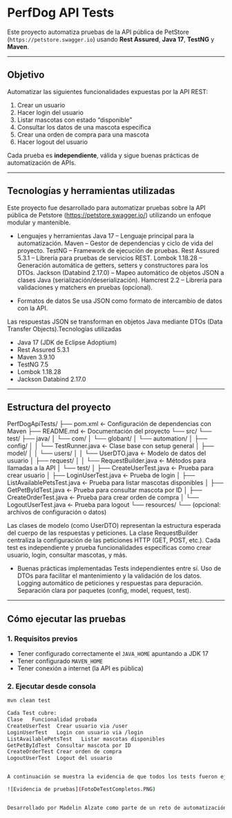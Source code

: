 # PerfDog API Tests

Este proyecto automatiza pruebas de la API pública de PetStore (`https://petstore.swagger.io`) usando **Rest Assured**, **Java 17**, **TestNG** y **Maven**.

---

## Objetivo

Automatizar las siguientes funcionalidades expuestas por la API REST:

1. Crear un usuario
2. Hacer login del usuario
3. Listar mascotas con estado “disponible”
4. Consultar los datos de una mascota específica
5. Crear una orden de compra para una mascota
6. Hacer logout del usuario

Cada prueba es **independiente**, válida y sigue buenas prácticas de automatización de APIs.

---

## Tecnologías y herramientas utilizadas
Este proyecto fue desarrollado para automatizar pruebas sobre la API pública de Petstore (https://petstore.swagger.io/) utilizando un enfoque modular y mantenible.

- Lenguajes y herramientas
Java 17 – Lenguaje principal para la automatización.
Maven – Gestor de dependencias y ciclo de vida del proyecto.
TestNG – Framework de ejecución de pruebas.
Rest Assured 5.3.1 – Librería para pruebas de servicios REST.
Lombok 1.18.28 – Generación automática de getters, setters y constructores para los DTOs.
Jackson (Databind 2.17.0) – Mapeo automático de objetos JSON a clases Java (serialización/deserialización).
Hamcrest 2.2 – Librería para validaciones y matchers en pruebas (opcional).

- Formatos de datos
Se usa JSON como formato de intercambio de datos con la API.

Las respuestas JSON se transforman en objetos Java mediante DTOs (Data Transfer Objects).Tecnologías utilizadas

- Java 17 (JDK de Eclipse Adoptium)
- Rest Assured 5.3.1
- Maven 3.9.10
- TestNG 7.5
- Lombok 1.18.28
- Jackson Databind 2.17.0

---

## Estructura del proyecto


PerfDogApiTests/
├── pom.xml                           ← Configuración de dependencias con Maven
├── README.md                         ← Documentación del proyecto
└── src/
    └── test/
        ├── java/
        │   └── com/
        │       └── globant/
        │           └── automation/
        │               ├── config/
        │               │   └── TestRunner.java            ← Clase base con setup general
        │               ├── model/
        │               │   └── users/
        │               │       └── UserDTO.java           ← Modelo de datos del usuario
        │               ├── request/
        │               │   └── RequestBuilder.java        ← Métodos para llamadas a la API
        │               └── test/
        │                   ├── CreateUserTest.java        ← Prueba para crear usuario
        │                   ├── LoginUserTest.java         ← Prueba de login
        │                   ├── ListAvailablePetsTest.java ← Prueba para listar mascotas disponibles
        │                   ├── GetPetByIdTest.java        ← Prueba para consultar mascota por ID
        │                   ├── CreateOrderTest.java       ← Prueba para crear orden de compra
        │                   └── LogoutUserTest.java        ← Prueba para logout
        └── resources/
            └── (opcional: archivos de configuración o datos)


Las clases de modelo (como UserDTO) representan la estructura esperada del cuerpo de las respuestas y peticiones.
La clase RequestBuilder centraliza la configuración de las peticiones HTTP (GET, POST, etc.).
Cada test es independiente y prueba funcionalidades específicas como crear usuario, login, consultar mascotas, y más.

- Buenas prácticas implementadas
Tests independientes entre sí.
Uso de DTOs para facilitar el mantenimiento y la validación de los datos.
Logging automático de peticiones y respuestas para depuración.
Separación clara por paquetes (config, model, request, test).

---

## Cómo ejecutar las pruebas

### 1. Requisitos previos
- Tener configurado correctamente el `JAVA_HOME` apuntando a JDK 17
- Tener configurado `MAVEN_HOME`
- Tener conexión a internet (la API es pública)

### 2. Ejecutar desde consola
```bash
mvn clean test

Cada Test cubre:
Clase	Funcionalidad probada
CreateUserTest	Crear usuario via /user
LoginUserTest	Login con usuario via /login
ListAvailablePetsTest	Listar mascotas disponibles
GetPetByIdTest	Consultar mascota por ID
CreateOrderTest	Crear orden de compra
LogoutUserTest	Logout del usuario


A continuación se muestra la evidencia de que todos los tests fueron ejecutados exitosamente:

![Evidencia de pruebas](FotoDeTestCompletos.PNG)


Desarrollado por Madelin Alzate como parte de un reto de automatización de pruebas con API REST.

